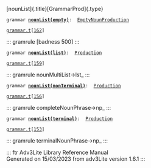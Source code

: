 [nounList]{.title}[GrammarProd]{.type}

`grammar `**[`nounList(empty)`](../object/nounList(empty).html)**` :   `[`EmptyNounProduction`](../object/EmptyNounProduction.html)

[`grammar.t`](../file/grammar.t.html)`[`[`162`](../source/grammar.t.html#162)`]`

::: gramrule
\[badness 500\]
:::

`grammar `**[`nounList(list)`](../object/nounList(list).html)**` :   `[`Production`](../object/Production.html)

[`grammar.t`](../file/grammar.t.html)`[`[`159`](../source/grammar.t.html#159)`]`

::: gramrule
nounMultiList-\>lst\_
:::

`grammar `**[`nounList(nonTerminal)`](../object/nounList(nonTerminal).html)**` :   `[`Production`](../object/Production.html)

[`grammar.t`](../file/grammar.t.html)`[`[`156`](../source/grammar.t.html#156)`]`

::: gramrule
completeNounPhrase-\>np\_
:::

`grammar `**[`nounList(terminal)`](../object/nounList(terminal).html)**` :   `[`Production`](../object/Production.html)

[`grammar.t`](../file/grammar.t.html)`[`[`153`](../source/grammar.t.html#153)`]`

::: gramrule
terminalNounPhrase-\>np\_
:::

::: ftr
Adv3Lite Library Reference Manual\
Generated on 15/03/2023 from adv3Lite version 1.6.1
:::
